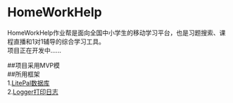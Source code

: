 # HomeWorkHelp
HomeWorkHelp作业帮是面向全国中小学生的移动学习平台，也是习题搜索、课程直播和1对1辅导的综合学习工具。<br/>
项目正在开发中......<br/>

##项目采用MVP模<br/>
##所用框架<br/>
  1.[LitePal数据库](https://github.com/jianghaijun/LitePal)<br/>
  2.[Logger打印日志](https://github.com/jianghaijun/logger)<br/>
